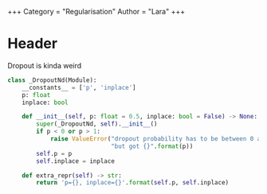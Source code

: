 +++
Category = "Regularisation"
Author = "Lara"
+++

# Header
Dropout is kinda weird

```python
class _DropoutNd(Module):
    __constants__ = ['p', 'inplace']
    p: float
    inplace: bool

    def __init__(self, p: float = 0.5, inplace: bool = False) -> None:
        super(_DropoutNd, self).__init__()
        if p < 0 or p > 1:
            raise ValueError("dropout probability has to be between 0 and 1, "
                             "but got {}".format(p))
        self.p = p
        self.inplace = inplace

    def extra_repr(self) -> str:
        return 'p={}, inplace={}'.format(self.p, self.inplace)

```